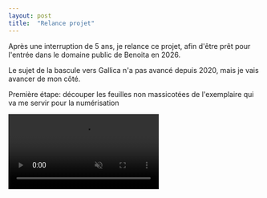 ```yaml
---
layout: post
title:  "Relance projet"
---
```

Après une interruption de 5 ans, je relance ce projet, afin d'être prêt pour l'entrée dans le domaine public de Benoita en 2026.

Le sujet de la bascule vers Gallica n'a pas avancé depuis 2020, mais je vais avancer de mon côté.

Première étape: découper les feuilles non massicotées de l'exemplaire qui va me servir pour la numérisation


<video autoplay muted src="https://github.com/user-attachments/assets/d5930f6e-cd8b-4c6e-9aa7-c65ea92a8f80" />
